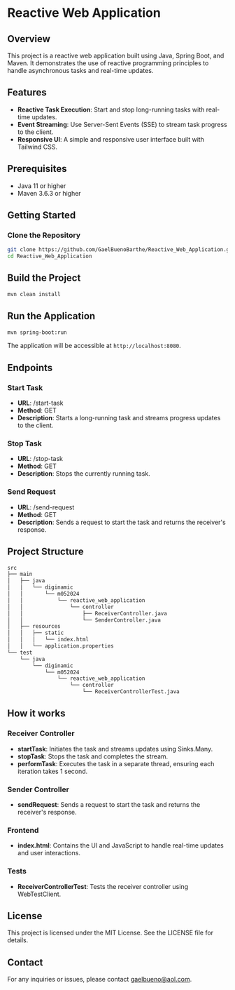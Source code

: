 # Reactive Web Application

## Overview

This project is a reactive web application built using Java, Spring Boot, and Maven. It demonstrates the use of reactive programming principles to handle asynchronous tasks and real-time updates.

## Features

- **Reactive Task Execution**: Start and stop long-running tasks with real-time updates.
- **Event Streaming**: Use Server-Sent Events (SSE) to stream task progress to the client.
- **Responsive UI**: A simple and responsive user interface built with Tailwind CSS.

## Prerequisites

- Java 11 or higher
- Maven 3.6.3 or higher

## Getting Started

### Clone the Repository

```bash
git clone https://github.com/GaelBuenoBarthe/Reactive_Web_Application.git
cd Reactive_Web_Application
```
## Build the Project

```bash
mvn clean install
```
## Run the Application

```bash
mvn spring-boot:run
```
The application will be accessible at `http://localhost:8080`.

## Endpoints

### Start Task

- **URL**: /start-task
- **Method**: GET
- **Description**: Starts a long-running task and streams progress updates to the client.

### Stop Task

- **URL**: /stop-task
- **Method**: GET
- **Description**: Stops the currently running task.

### Send Request

- **URL**: /send-request
- **Method**: GET
- **Description**: Sends a request to start the task and returns the receiver's response.

## Project Structure

```bash
src
├── main
│   ├── java
│   │   └── diginamic
│   │       └── m052024
│   │           └── reactive_web_application
│   │               └── controller
│   │                   ├── ReceiverController.java
│   │                   └── SenderController.java
│   ├── resources
│   │   ├── static
│   │   │   └── index.html
│   │   └── application.properties
└── test
    └── java
        └── diginamic
            └── m052024
                └── reactive_web_application
                    └── controller
                        └── ReceiverControllerTest.java
```
## How it works

### Receiver Controller

- **startTask**: Initiates the task and streams updates using Sinks.Many.
- **stopTask**: Stops the task and completes the stream.
- **performTask**: Executes the task in a separate thread, ensuring each iteration takes 1 second.

### Sender Controller

- **sendRequest**: Sends a request to start the task and returns the receiver's response.

### Frontend

- **index.html**: Contains the UI and JavaScript to handle real-time updates and user interactions.

### Tests

- **ReceiverControllerTest**: Tests the receiver controller using WebTestClient.

## License

This project is licensed under the MIT License. See the LICENSE file for details.

## Contact

For any inquiries or issues, please contact gaelbueno@aol.com.
